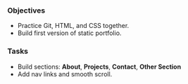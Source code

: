 ### Objectives
- Practice Git, HTML, and CSS together.
- Build first version of static portfolio.

### Tasks
- Build sections: **About**, **Projects**, **Contact**, **Other Section**  
- Add nav links and smooth scroll. 
